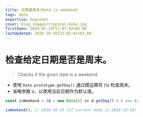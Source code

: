 ```yaml
---
title: 日期是周末(Date is weekend)
tags: date
expertise: beginner
cover: blog_images/tropical-bike.jpg
firstSeen: 2019-07-19T17:07:02+03:00
lastUpdated: 2020-10-20T23:02:01+03:00
---
```


# 检查给定日期是否是周末。
> Checks if the given date is a weekend.

- 使用 `Date.prototype.getDay()` 通过模运算符 (`%`) 检查周末。
- 省略参数 `d`，以使用当前日期作为默认值。

```js
const isWeekend = (d = new Date()) => d.getDay() % 6 === 0;
```

```js
isWeekend(); // 2018-10-19 (if current date is 2018-10-18)
```
